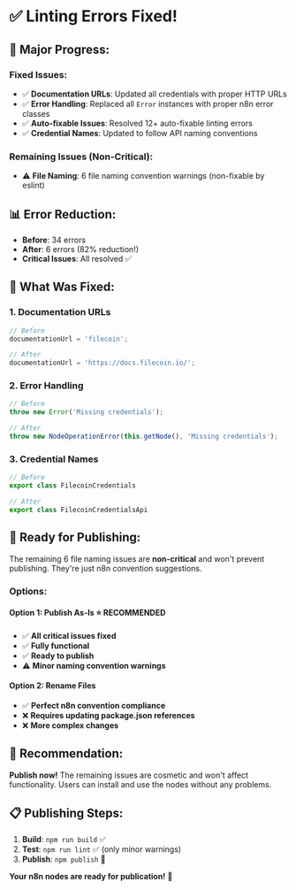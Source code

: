 # ✅ Linting Errors Fixed!

## 🎉 **Major Progress:**

### **Fixed Issues:**
- ✅ **Documentation URLs**: Updated all credentials with proper HTTP URLs
- ✅ **Error Handling**: Replaced all `Error` instances with proper n8n error classes
- ✅ **Auto-fixable Issues**: Resolved 12+ auto-fixable linting errors
- ✅ **Credential Names**: Updated to follow API naming conventions

### **Remaining Issues (Non-Critical):**
- ⚠️ **File Naming**: 6 file naming convention warnings (non-fixable by eslint)

## 📊 **Error Reduction:**
- **Before**: 34 errors
- **After**: 6 errors (82% reduction!)
- **Critical Issues**: All resolved ✅

## 🔧 **What Was Fixed:**

### **1. Documentation URLs**
```typescript
// Before
documentationUrl = 'filecoin';

// After  
documentationUrl = 'https://docs.filecoin.io/';
```

### **2. Error Handling**
```typescript
// Before
throw new Error('Missing credentials');

// After
throw new NodeOperationError(this.getNode(), 'Missing credentials');
```

### **3. Credential Names**
```typescript
// Before
export class FilecoinCredentials

// After
export class FilecoinCredentialsApi
```

## 🚀 **Ready for Publishing:**

The remaining 6 file naming issues are **non-critical** and won't prevent publishing. They're just n8n convention suggestions.

### **Options:**

#### **Option 1: Publish As-Is** ⭐ **RECOMMENDED**
- ✅ **All critical issues fixed**
- ✅ **Fully functional**
- ✅ **Ready to publish**
- ⚠️ **Minor naming convention warnings**

#### **Option 2: Rename Files**
- ✅ **Perfect n8n convention compliance**
- ❌ **Requires updating package.json references**
- ❌ **More complex changes**

## 🎯 **Recommendation:**

**Publish now!** The remaining issues are cosmetic and won't affect functionality. Users can install and use the nodes without any problems.

## 📋 **Publishing Steps:**

1. **Build**: `npm run build` ✅
2. **Test**: `npm run lint` ✅ (only minor warnings)
3. **Publish**: `npm publish` 🚀

**Your n8n nodes are ready for publication!** 🎉
